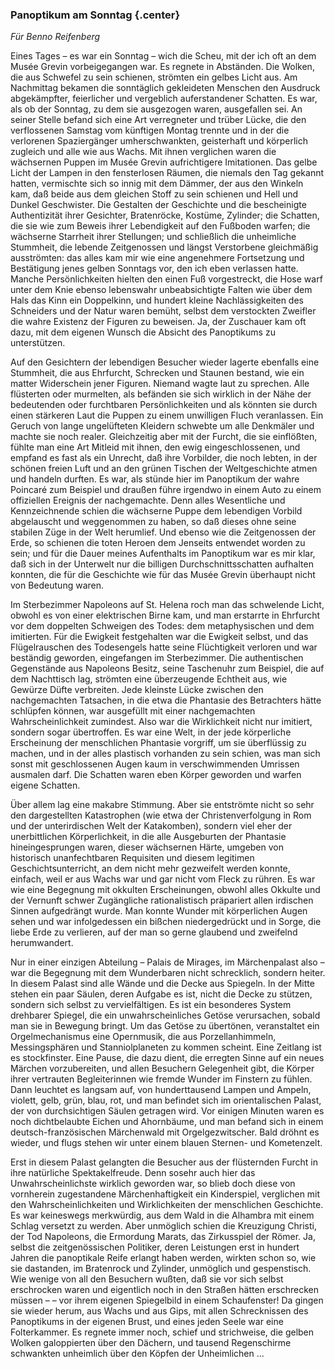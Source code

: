 ### Panoptikum am Sonntag {.center}

_Für Benno Reifenberg_

Eines Tages – es war ein Sonntag – wich die Scheu, mit der ich oft an dem Musée Grevin vorbeigegangen war. Es regnete in Abständen. Die Wolken, die aus Schwefel zu sein schienen, strömten ein gelbes Licht aus. Am Nachmittag bekamen die sonntäglich gekleideten Menschen den Ausdruck abgekämpfter, feierlicher und vergeblich auferstandener Schatten. Es war, als ob der Sonntag, zu dem sie ausgezogen waren, ausgefallen sei. An seiner Stelle befand sich eine Art verregneter und trüber Lücke, die den verflossenen Samstag vom künftigen Montag trennte und in der die verlorenen Spaziergänger umherschwankten, geisterhaft und körperlich zugleich und alle wie aus Wachs. Mit ihnen verglichen waren die wächsernen Puppen im Musée Grevin aufrichtigere Imitationen. Das gelbe Licht der Lampen in den fensterlosen Räumen, die niemals den Tag gekannt hatten, vermischte sich so innig mit dem Dämmer, der aus den Winkeln kam, daß beide aus dem gleichen Stoff zu sein schienen und Hell und Dunkel Geschwister. Die Gestalten der Geschichte und die bescheinigte Authentizität ihrer Gesichter, Bratenröcke, Kostüme, Zylinder; die Schatten, die sie wie zum Beweis ihrer Lebendigkeit auf den Fußboden warfen; die wächserne Starrheit ihrer Stellungen; und schließlich die unheimliche Stummheit, die lebende Zeitgenossen und längst Verstorbene gleichmäßig ausströmten: das alles kam mir wie eine angenehmere Fortsetzung und Bestätigung jenes gelben Sonntags vor, den ich eben verlassen hatte. Manche Persönlichkeiten hielten den einen Fuß vorgestreckt, die Hose warf unter dem Knie ebenso lebenswahr unbeabsichtigte Falten wie über dem Hals das Kinn ein Doppelkinn, und hundert kleine Nachlässigkeiten des Schneiders und der Natur waren bemüht, selbst dem verstockten Zweifler die wahre Existenz der Figuren zu beweisen. Ja, der Zuschauer kam oft dazu, mit dem eigenen Wunsch die Absicht des Panoptikums zu unterstützen.

Auf den Gesichtern der lebendigen Besucher wieder lagerte ebenfalls eine Stummheit, die aus Ehrfurcht, Schrecken und Staunen bestand, wie ein matter Widerschein jener Figuren. Niemand wagte laut zu sprechen. Alle flüsterten oder murmelten, als befänden sie sich wirklich in der Nähe der bedeutenden oder furchtbaren Persönlichkeiten und als könnten sie durch einen stärkeren Laut die Puppen zu einem unwilligen Fluch veranlassen. Ein Geruch von lange ungelüfteten Kleidern schwebte um alle Denkmäler und machte sie noch realer. Gleichzeitig aber mit der Furcht, die sie einflößten, fühlte man eine Art Mitleid mit ihnen, den ewig eingeschlossenen, und empfand es fast als ein Unrecht, daß ihre Vorbilder, die noch lebten, in der schönen freien Luft und an den grünen Tischen der Weltgeschichte atmen und handeln durften. Es war, als stünde hier im Panoptikum der wahre Poincaré zum Beispiel und draußen führe irgendwo in einem Auto zu einem offiziellen Ereignis der nachgemachte. Denn alles Wesentliche und Kennzeichnende schien die wächserne Puppe dem lebendigen Vorbild abgelauscht und weggenommen zu haben, so daß dieses ohne seine stabilen Züge in der Welt herumlief. Und ebenso wie die Zeitgenossen der Erde, so schienen die toten Heroen dem Jenseits entwendet worden zu sein; und für die Dauer meines Aufenthalts im Panoptikum war es mir klar, daß sich in der Unterwelt nur die billigen Durchschnittsschatten aufhalten konnten, die für die Geschichte wie für das Musée Grevin überhaupt nicht von Bedeutung waren.

Im Sterbezimmer Napoleons auf St. Helena roch man das schwelende Licht, obwohl es von einer elektrischen Birne kam, und man erstarrte in Ehrfurcht vor dem doppelten Schweigen des Todes: dem metaphysischen und dem imitierten. Für die Ewigkeit festgehalten war die Ewigkeit selbst, und das Flügelrauschen des Todesengels hatte seine Flüchtigkeit verloren und war beständig geworden, eingefangen im Sterbezimmer. Die authentischen Gegenstände aus Napoleons Besitz, seine Taschenuhr zum Beispiel, die auf dem Nachttisch lag, strömten eine überzeugende Echtheit aus, wie Gewürze Düfte verbreiten. Jede kleinste Lücke zwischen den nachgemachten Tatsachen, in die etwa die Phantasie des Betrachters hätte schlüpfen können, war ausgefüllt mit einer nachgemachten Wahrscheinlichkeit zumindest. Also war die Wirklichkeit nicht nur imitiert, sondern sogar übertroffen. Es war eine Welt, in der jede körperliche Erscheinung der menschlichen Phantasie vorgriff, um sie überflüssig zu machen, und in der alles plastisch vorhanden zu sein schien, was man sich sonst mit geschlossenen Augen kaum in verschwimmenden Umrissen ausmalen darf. Die Schatten waren eben Körper geworden und warfen eigene Schatten.

Über allem lag eine makabre Stimmung. Aber sie entströmte nicht so sehr den dargestellten Katastrophen (wie etwa der Christenverfolgung in Rom und der unterirdischen Welt der Katakomben), sondern viel eher der unerbittlichen Körperlichkeit, in die alle Ausgeburten der Phantasie hineingesprungen waren, dieser wächsernen Härte, umgeben von historisch unanfechtbaren Requisiten und diesem legitimen Geschichtsunterricht, an dem nicht mehr gezweifelt werden konnte, einfach, weil er aus Wachs war und gar nicht vom Fleck zu rühren. Es war wie eine Begegnung mit okkulten Erscheinungen, obwohl alles Okkulte und der Vernunft schwer Zugängliche rationalistisch präpariert allen irdischen Sinnen aufgedrängt wurde. Man konnte Wunder mit körperlichen Augen sehen und war infolgedessen ein bißchen niedergedrückt und in Sorge, die liebe Erde zu verlieren, auf der man so gerne glaubend und zweifelnd herumwandert.

Nur in einer einzigen Abteilung – Palais de Mirages, im Märchenpalast also – war die Begegnung mit dem Wunderbaren nicht schrecklich, sondern heiter. In diesem Palast sind alle Wände und die Decke aus Spiegeln. In der Mitte stehen ein paar Säulen, deren Aufgabe es ist, nicht die Decke zu stützen, sondern sich selbst zu vervielfältigen. Es ist ein besonderes System drehbarer Spiegel, die ein unwahrscheinliches Getöse verursachen, sobald man sie in Bewegung bringt. Um das Getöse zu übertönen, veranstaltet ein Orgelmechanismus eine Opernmusik, die aus Porzellanhimmeln, Messingsphären und Stanniolplaneten zu kommen scheint. Eine Zeitlang ist es stockfinster. Eine Pause, die dazu dient, die erregten Sinne auf ein neues Märchen vorzubereiten, und allen Besuchern Gelegenheit gibt, die Körper ihrer vertrauten Begleiterinnen wie fremde Wunder im Finstern zu fühlen. Dann leuchtet es langsam auf, von hunderttausend Lampen und Ampeln, violett, gelb, grün, blau, rot, und man befindet sich im orientalischen Palast, der von durchsichtigen Säulen getragen wird. Vor einigen Minuten waren es noch dichtbelaubte Eichen und Ahornbäume, und man befand sich in einem deutsch-französischen Märchenwald mit Orgelgezwitscher. Bald dröhnt es wieder, und flugs stehen wir unter einem blauen Sternen- und Kometenzelt.

Erst in diesem Palast gelangten die Besucher aus der flüsternden Furcht in ihre natürliche Spektakelfreude. Denn sosehr auch hier das Unwahrscheinlichste wirklich geworden war, so blieb doch diese von vornherein zugestandene Märchenhaftigkeit ein Kinderspiel, verglichen mit den Wahrscheinlichkeiten und Wirklichkeiten der menschlichen Geschichte. Es war keineswegs merkwürdig, aus dem Wald in die Alhambra mit einem Schlag versetzt zu werden. Aber unmöglich schien die Kreuzigung Christi, der Tod Napoleons, die Ermordung Marats, das Zirkusspiel der Römer. Ja, selbst die zeitgenössischen Politiker, deren Leistungen erst in hundert Jahren die panoptikale Reife erlangt haben werden, wirkten schon so, wie sie dastanden, im Bratenrock und Zylinder, unmöglich und gespenstisch. Wie wenige von all den Besuchern wußten, daß sie vor sich selbst erschrocken waren und eigentlich noch in den Straßen hätten erschrecken müssen – – vor ihrem eigenen Spiegelbild in einem Schaufenster! Da gingen sie wieder herum, aus Wachs und aus Gips, mit allen Schrecknissen des Panoptikums in der eigenen Brust, und eines jeden Seele war eine Folterkammer. Es regnete immer noch, schief und strichweise, die gelben Wolken galoppierten über den Dächern, und tausend Regenschirme schwankten unheimlich über den Köpfen der Unheimlichen ...